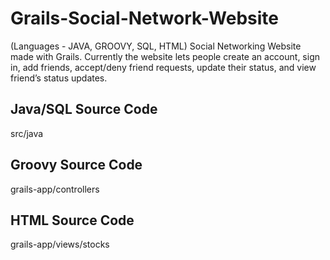 Grails-Social-Network-Website
=============================

(Languages - JAVA, GROOVY, SQL, HTML) Social Networking Website made with Grails. Currently the website lets people create an account, sign in, add friends, accept/deny friend requests, update their status, and view friend’s status updates.

Java/SQL Source Code
----------------
src/java

Groovy Source Code
------------------
grails-app/controllers

HTML Source Code
----------------
grails-app/views/stocks
